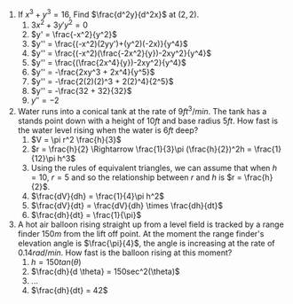 1. If $x^3+y^3 = 16$, Find $\frac{d^2y}{d^2x}$ at $(2,2)$.
	1. $3x^2 + 3y'y^2 = 0$
	2. $y' = \frac{-x^2}{y^2}$
	3. $y'' = \frac{(-x^2)(2yy')+(y^2)(-2x)}{y^4}$
	4. $y'' = \frac{(-x^2)(\frac{-2x^2}{y})-2xy^2}{y^4}$
	5. $y'' = \frac{(\frac{2x^4}{y})-2xy^2}{y^4}$
	6. $y'' = -\frac{2xy^3 + 2x^4}{y^5}$
	7. $y'' = -\frac{2(2)(2)^3 + 2(2)^4}{2^5}$
	8. $y'' = -\frac{32 + 32}{32}$
	9. $y''= -2$
2. Water runs into a conical tank at the rate of $9ft^3/min$. The tank has a stands point down with a height of $10ft$ and base radius $5ft$. How fast is the water level rising when the water is $6ft$ deep?
	1. $V = \pi r^2 \frac{h}{3}$
	2. $r = \frac{h}{2} \Rightarrow \frac{1}{3}\pi (\frac{h}{2})^2h = \frac{1}{12}\pi h^3$
	3. Using the rules of equivalent triangles, we can assume that when $h = 10$, $r = 5$ and so the relationship between $r$ and $h$ is $r = \frac{h}{2}$.
	4. $\frac{dV}{dh} = \frac{1}{4}\pi h^2$
	5. $\frac{dV}{dt} = \frac{dV}{dh} \times \frac{dh}{dt}$
	6. $\frac{dh}{dt} = \frac{1}{\pi}$
3. A hot air balloon rising straight up from a level field is tracked by a range finder $150m$ from the lift off point. At the moment the range finder's elevation angle is $\frac{\pi}{4}$, the angle is increasing at the rate of $0.14rad/min$. How fast is the balloon rising at this moment?
	1. $h = 150tan(\theta)$
	2. $\frac{dh}{d \theta} = 150sec^2(\theta)$
	3. ...
	4. $\frac{dh}{dt} = 42$